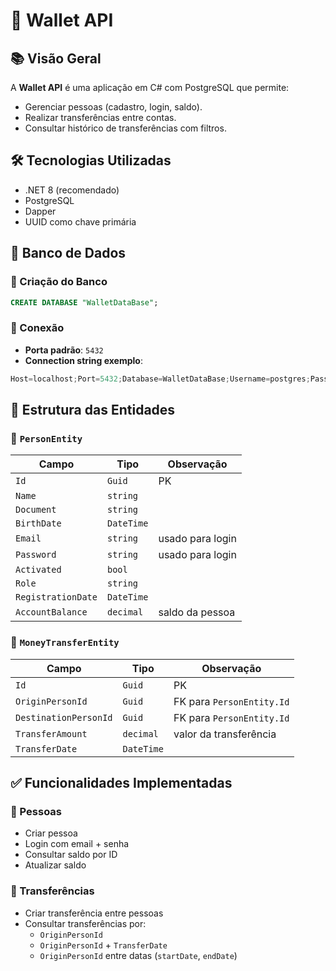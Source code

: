 ﻿
# 💼 Wallet API

## 📚 Visão Geral

A **Wallet API** é uma aplicação em C# com PostgreSQL que permite:

- Gerenciar pessoas (cadastro, login, saldo).
- Realizar transferências entre contas.
- Consultar histórico de transferências com filtros.

## 🛠️ Tecnologias Utilizadas

- .NET 8 (recomendado)
- PostgreSQL
- Dapper
- UUID como chave primária

## 🧱 Banco de Dados

### 📌 Criação do Banco

```sql
CREATE DATABASE "WalletDataBase";
```

### 🔗 Conexão

- **Porta padrão**: `5432`
- **Connection string exemplo**:

```csharp
Host=localhost;Port=5432;Database=WalletDataBase;Username=postgres;Password=SuaSenha
```

## 📂 Estrutura das Entidades

### 👤 `PersonEntity`

| Campo               | Tipo        | Observação           |
|--------------------|-------------|----------------------|
| `Id`               | `Guid`      | PK                   |
| `Name`             | `string`    |                      |
| `Document`         | `string`    |                      |
| `BirthDate`        | `DateTime`  |                      |
| `Email`            | `string`    | usado para login     |
| `Password`         | `string`    | usado para login     |
| `Activated`        | `bool`      |                      |
| `Role`             | `string`    |                      |
| `RegistrationDate` | `DateTime`  |                      |
| `AccountBalance`   | `decimal`   | saldo da pessoa      |

### 💸 `MoneyTransferEntity`

| Campo                   | Tipo      | Observação                          |
|------------------------|-----------|-------------------------------------|
| `Id`                   | `Guid`    | PK                                  |
| `OriginPersonId`       | `Guid`    | FK para `PersonEntity.Id`           |
| `DestinationPersonId`  | `Guid`    | FK para `PersonEntity.Id`           |
| `TransferAmount`       | `decimal` | valor da transferência              |
| `TransferDate`         | `DateTime`|                                     |

## ✅ Funcionalidades Implementadas

### 👥 Pessoas

- Criar pessoa
- Login com email + senha
- Consultar saldo por ID
- Atualizar saldo

### 🔁 Transferências

- Criar transferência entre pessoas
- Consultar transferências por:
  - `OriginPersonId`
  - `OriginPersonId` + `TransferDate`
  - `OriginPersonId` entre datas (`startDate`, `endDate`)
